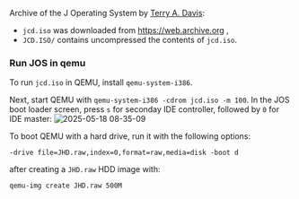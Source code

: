 Archive of the J Operating System by [Terry A. Davis](https://en.wikipedia.org/wiki/Terry_A._Davis):
* ```jcd.iso``` was downloaded from https://web.archive.org ,
* ```JCD.ISO/``` contains uncompressed the contents of ```jcd.iso```.

### Run JOS in qemu

To run ```jcd.iso``` in QEMU, install ```qemu-system-i386```.

Next, start QEMU with ```qemu-system-i386 -cdrom jcd.iso -m 100```. In the JOS boot loader screen, press ```s``` for seconday IDE controller, followed by ```0``` for IDE master:
![2025-05-18 08-35-09](https://github.com/user-attachments/assets/d82f6d29-160c-409e-ab17-58a159a7dd6e)

To boot QEMU with a hard drive, run it with the following options:
```
-drive file=JHD.raw,index=0,format=raw,media=disk -boot d
```
after creating a ```JHD.raw``` HDD image with:
```
qemu-img create JHD.raw 500M
```

